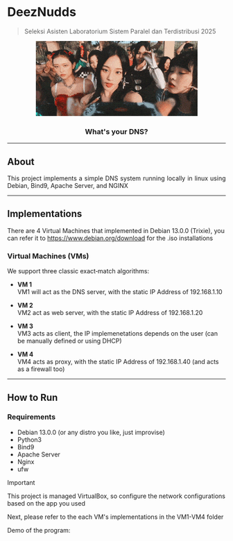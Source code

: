 # DeezNudds

> Seleksi Asisten Laboratorium Sistem Paralel dan Terdistribusi 2025
<p align="center">
    <img src="./etc/newjeans-eta.gif">
</p>
    <h3 align="center">What's your DNS?</h3>

---

## About <a name="about"></a>

<p align="justify">This project implements a simple DNS system running locally in linux using Debian, Bind9, Apache Server, and NGINX </p>

---

## Implementations <a name="algorithms"></a>

There are 4 Virtual Machines that implemented in Debian 13.0.0 (Trixie), you can refer it to https://www.debian.org/download for the .iso installations

### Virtual Machines (VMs)  
We support three classic exact‐match algorithms:

- **VM 1**  
  VM1 will act as the DNS server, with the static IP Address of 192.168.1.10

- **VM 2**  
  VM2 act as web server, with the static IP Address of 192.168.1.20

- **VM 3**  
  VM3 acts as client, the IP implemenetations depends on the user (can be manually defined or using DHCP)

- **VM 4**  
  VM4 acts as proxy, with the static IP Address of 192.168.1.40 (and acts as a firewall too)
--- 

## How to Run <a name="how-to-run"></a>

### Requirements
- Debian 13.0.0 (or any distro you like, just improvise)
- Python3
- Bind9
- Apache Server
- Nginx
- ufw

> [!IMPORTANT]
> This project is managed VirtualBox, so configure the network configurations based on the app you used

Next, please refer to the each VM's implementations in the VM1-VM4 folder

Demo of the program: 

